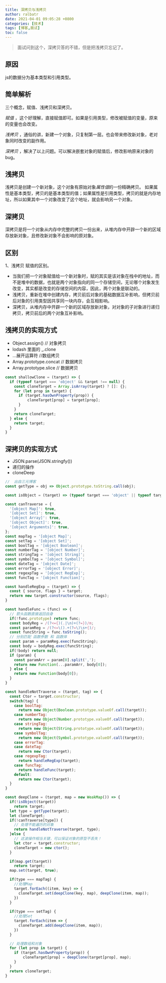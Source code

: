 ```yaml
---
title: 深拷贝与浅拷贝
author: ralbatr
date: 2021-04-01 09:05:28 +0800
categories: [技术]
tags: [博客,面试]
toc: false
---
```


> 面试问到这个，深拷贝答的不错，但是把浅拷贝忘记了。

## 原因
js的数据分为基本类型和引用类型。

## 简单解析

三个概念，赋值、浅拷贝和深拷贝。

*赋值* ，这个好理解，直接赋值即可。如果是引用类型，修改被赋值的变量，原来的变量也会改变。

*浅拷贝* ，通俗的讲，新建一个对象，只复制第一层。也会带来修改新对象，老对象同时改变的副作用。

*深拷贝* ，解决了以上问题。可以解决嵌套对象的赋值后，修改影响原来对象的bug。

## 浅拷贝
浅拷贝是创建一个新对象，这个对象有原始对象*属性值*的一份精确拷贝。
如果属性是基本类型，拷贝的是基本类型的值；如果属性是引用类型，拷贝的就是内存地址，所以如果其中一个对象改变了这个地址，就会影响另一个对象。

## 深拷贝
深拷贝是将一个对象从内存中完整的拷贝一份出来，从堆内存中开辟一个新的区域存放新对象，且修改新对象不会影响的原对象。

## 区别
1、浅拷贝 赋值的区别。
- 当我们把一个对象赋值给一个新对象时，赋的其实是该对象在栈中的地址，而不是堆中的数据，也就是两个对象指向的同一个存储空间，无论哪个对象发生改变，其实都是改变的存储空间的内容，因此，两个对象是联动的。
- 浅拷贝，重新在堆中创建内存，拷贝前后对象的基础数据互补影响，但拷贝前后对象的引用类型因共享同一块内存，会互相影响。
- 深拷贝，从堆内存中开辟一个新的区域存放新对象，对对象的子对象进行递归拷贝，拷贝前后的两个对象互补影响。

## 浅拷贝的实现方式

- Object.assign() // 对象拷贝
- lodash 里面的 _.clone
- ...展开运算符 //数组拷贝
- Array.prototype.concat // 数据拷贝
- Array.prototype.slice // 数据拷贝

```js
const shallowClone = (target) => {
  if (typeof target === 'object' && target !== null) {
    const cloneTarget = Array.isArray(target) ? []: {};
    for (let prop in target) {
      if (target.hasOwnProperty(prop)) {
          cloneTarget[prop] = target[prop];
      }
    }
    return cloneTarget;
  } else {
    return target;
  }
}

```

## 深拷贝的实现方式

- JSON.parse(JSON.stringfy())
- 递归的操作
- cloneDeep

```js
//  出自三元博客
const getType = obj => Object.prototype.toString.call(obj);

const isObject = (target) => (typeof target === 'object' || typeof target === 'function') && target !== null;

const canTraverse = {
  '[object Map]': true,
  '[object Set]': true,
  '[object Array]': true,
  '[object Object]': true,
  '[object Arguments]': true,
};
const mapTag = '[object Map]';
const setTag = '[object Set]';
const boolTag = '[object Boolean]';
const numberTag = '[object Number]';
const stringTag = '[object String]';
const symbolTag = '[object Symbol]';
const dateTag = '[object Date]';
const errorTag = '[object Error]';
const regexpTag = '[object RegExp]';
const funcTag = '[object Function]';

const handleRegExp = (target) => {
  const { source, flags } = target;
  return new target.constructor(source, flags);
}

const handleFunc = (func) => {
  // 箭头函数直接返回自身
  if(!func.prototype) return func;
  const bodyReg = /(?<={)(.|\n)+(?=})/m;
  const paramReg = /(?<=\().+(?=\)\s+{)/;
  const funcString = func.toString();
  // 分别匹配 函数参数 和 函数体
  const param = paramReg.exec(funcString);
  const body = bodyReg.exec(funcString);
  if(!body) return null;
  if (param) {
    const paramArr = param[0].split(',');
    return new Function(...paramArr, body[0]);
  } else {
    return new Function(body[0]);
  }
}

const handleNotTraverse = (target, tag) => {
  const Ctor = target.constructor;
  switch(tag) {
    case boolTag:
      return new Object(Boolean.prototype.valueOf.call(target));
    case numberTag:
      return new Object(Number.prototype.valueOf.call(target));
    case stringTag:
      return new Object(String.prototype.valueOf.call(target));
    case symbolTag:
      return new Object(Symbol.prototype.valueOf.call(target));
    case errorTag: 
    case dateTag:
      return new Ctor(target);
    case regexpTag:
      return handleRegExp(target);
    case funcTag:
      return handleFunc(target);
    default:
      return new Ctor(target);
  }
}

const deepClone = (target, map = new WeakMap()) => {
  if(!isObject(target)) 
    return target;
  let type = getType(target);
  let cloneTarget;
  if(!canTraverse[type]) {
    // 处理不能遍历的对象
    return handleNotTraverse(target, type);
  }else {
    // 这波操作相当关键，可以保证对象的原型不丢失！
    let ctor = target.constructor;
    cloneTarget = new ctor();
  }

  if(map.get(target)) 
    return target;
  map.set(target, true);

  if(type === mapTag) {
    //处理Map
    target.forEach((item, key) => {
      cloneTarget.set(deepClone(key, map), deepClone(item, map));
    })
  }
  
  if(type === setTag) {
    //处理Set
    target.forEach(item => {
      cloneTarget.add(deepClone(item, map));
    })
  }

  // 处理数组和对象
  for (let prop in target) {
    if (target.hasOwnProperty(prop)) {
        cloneTarget[prop] = deepClone(target[prop], map);
    }
  }
  return cloneTarget;
}
```